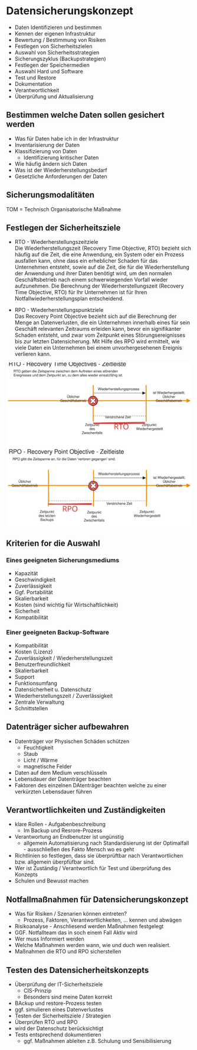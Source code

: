 # Datensicherungskonzept
+ Daten Identifizieren und bestimmen
+ Kennen der eigenen Infrastruktur
+ Bewertung / Bestimmung von Risiken
+ Festlegen von Sicherheitszielen
+ Auswahl von Sicherheitsstrategien
+ Sicherungszyklus (Backupstrategien)
+ Festlegen der Speichermedien
+ Auswahl Hard und Software
+ Test und Restore
+ Dokumentation
+ Verantwortlichkeit
+ Überprüfung und Aktualisierung

## Bestimmen welche Daten sollen gesichert werden
+ Was für Daten habe ich in der Infrastruktur
+ Inventarisierung der Daten
+ Klassifizierung von Daten
    + Identifizierung kritischer Daten
+ Wie häufig ändern sich Daten
+ Was ist der Wiederherstellungsbedarf
+ Gesetzliche Anforderungen der Daten 

## Sicherungsmodalitäten
TOM = Technisch Organisatorische Maßnahme

## Festlegen der Sicherheitsziele
+ RTO - Wiederherstellungszeitziele  
Die Wiederherstellungszeit (Recovery Time Objective, RTO) bezieht sich häufig auf die Zeit, die eine Anwendung, ein System oder ein Prozess ausfallen kann, ohne dass ein erheblicher Schaden für das Unternehmen entsteht, sowie auf die Zeit, die für die Wiederherstellung der Anwendung und ihrer Daten benötigt wird, um den normalen Geschäftsbetrieb nach einem schwerwiegenden Vorfall wieder aufzunehmen. Die Berechnung der Wiederherstellungszeit (Recovery Time Objective, RTO) für Ihr Unternehmen ist für Ihren Notfallwiederherstellungsplan entscheidend.

+ RPO - Wiederherstellungspunktziele  
Das Recovery Point Objective bezieht sich auf die Berechnung der Menge an Datenverlusten, die ein Unternehmen innerhalb eines für sein Geschäft relevanten Zeitraums erleiden kann, bevor ein signifikanter Schaden entsteht, und zwar vom Zeitpunkt eines Störungsereignisses bis zur letzten Datensicherung. Mit Hilfe des RPO wird ermittelt, wie viele Daten ein Unternehmen bei einem unvorhergesehenen Ereignis verlieren kann.

![Alt text](./img/RTO-RPO.svg)

## Kriterien for die Auswahl 
### Eines geeigneten Sicherungsmediums
+ Kapazität
+ Geschwindigkeit
+ Zuverlässigkeit
+ Ggf. Portabilität
+ Skalierbarkeit
+ Kosten (sind wichtig für Wirtschaftlichkeit)
+ Sicherheit
+ Kompatibilität

### Einer geeigneten Backup-Software
+ Kompatibilität
+ Kosten (Lizenz)
+ Zuverlässigkeit / Wiederherstellungszeit
+ Benutzerfreundlichkeit
+ Skalierbarkeit
+ Support
+ Funktionsumfang 
+ Datensicherheit u. Datenschutz
+ Wiederherstellungszeit / Zuverlässigkeit
+ Zentrale Verwaltung
+ Schnittstellen

## Datenträger sicher aufbewahren
+ Datenträger vor Physischen Schäden schützen
    + Feuchtigkeit
    + Staub
    + Licht / Wärme
    + magnetische Felder
+ Daten auf dem Medium verschlüsseln
+ Lebensdauer der Datenträger beachten
+ Faktoren des einzelnen DAtenträger beachten welche zu einer verkürzten Lebensdauer führen

## Verantwortlichkeiten und Zuständigkeiten
+ klare Rollen - Aufgabenbeschreibung
    + Im Backup und Resrore-Prozess
+ Verantwortung an Endbenutzer ist ungünstig
    + allgemein Automatisierung nach Standardisierung ist der Optimalfall - ausschließen des Fakto Mensch wo es geht
+ Richtlinien so festlegen, dass sie überprüftbar nach Verantwortlichen bzw. allgemein überpfüfbar sind.
+ Wer ist Zuständig / Verantwortlich für Test und überprüfung des Konzepts
+ Schulen und Bewusst machen

## Notfallmaßnahmen für Datensicherungskonzept
+ Was für Risiken / Szenarien können eintreten?
    + Prozess, Faktoren, Verantwortlichkeiten, ... kennen und abwägen
+ Risikoanalyse - Anschliesend werden Maßnahmen festgelegt
+ GGF. Notfallteam das in soch einem Fall Aktiv wird
+ Wer muss Informiert werden
+ Welche Maßnahmen werden wann, wie und duch wen realisiert.
+ Maßnahmen die RTO und RPO sicherstellen


## Testen des Datensicherheitskonzepts
+ Überprüfung der IT-Sicherheitsziele
    + CIS-Prinzip
    + Besonders sind meine Daten korrekt
+ BAckup und restore-Prozess testen
+ ggf. simulieren eines Datenverlustes
+ Testen der Sicherheitsziele / Strategien
+ Überprüfen RTO und RPO
+ wird der Datenschutz berücksichtigt
+ Tests entsprechend dokumentieren
    + ggf. Maßnahmen ableiten z.B. Schulung und Sensibilisierung